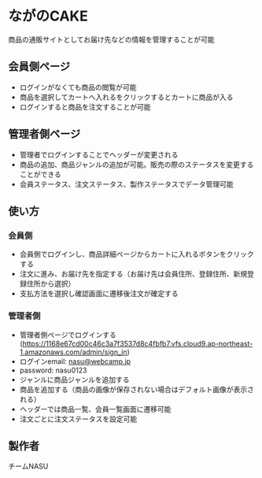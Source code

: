 # ながのCAKE

商品の通販サイトとしてお届け先などの情報を管理することが可能


## 会員側ページ
* ログインがなくても商品の閲覧が可能
* 商品を選択してカートへ入れるをクリックするとカートに商品が入る
* ログインすると商品を注文することが可能

## 管理者側ページ
* 管理者でログインすることでヘッダーが変更される 
* 商品の追加、商品ジャンルの追加が可能。販売の際のステータスを変更することができる
* 会員ステータス、注文ステータス、製作ステータスでデータ管理可能

## 使い方
### 会員側
* 会員側でログインし、商品詳細ページからカートに入れるボタンをクリックする
* 注文に進み、お届け先を指定する（お届け先は会員住所、登録住所、新規登録住所から選択）
* 支払方法を選択し確認画面に遷移後注文が確定する 

### 管理者側
* 管理者側ページでログインする(https://1168e67cd00c46c3a7f3537d8c4fbfb7.vfs.cloud9.ap-northeast-1.amazonaws.com/admin/sign_in)
* ログインemail: nasu@webcamp.jp
* password: nasu0123
* ジャンルに商品ジャンルを追加する
* 商品を追加する（商品の画像が保存されない場合はデフォルト画像が表示される）
* ヘッダーでは商品一覧、会員一覧画面に遷移可能 
* 注文ごとに注文ステータスを設定可能

## 製作者
チームNASU